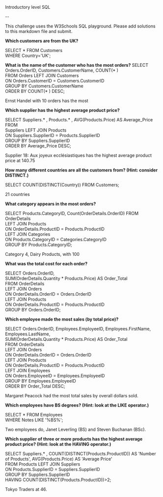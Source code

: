 Introductory level SQL

--

This challenge uses the W3Schools SQL playground. Please add solutions to this markdown file and submit.

__Which customers are from the UK?__

SELECT * FROM Customers  
WHERE Country='UK';

__What is the name of the customer who has the most orders?__
SELECT Orders.OrderID, Customers.CustomerName, COUNT(* )  
FROM Orders LEFT JOIN Customers  
ON Orders.CustomerID = Customers.CustomerID  
GROUP BY Customers.CustomerName  
ORDER BY COUNT(* ) DESC;  

Ernst Handel with 10 orders has the most

__Which supplier has the highest average product price?__

SELECT Suppliers.* , Products.* , AVG(Products.Price) AS Average_Price FROM  
Suppliers LEFT JOIN Products  
ON Suppliers.SupplierID = Products.SupplierID  
GROUP BY Suppliers.SupplierID  
ORDER BY Average_Price DESC;  

Supplier 18: Aux joyeux ecclésiastiques has the highest average product price at 140.75

__How many different countries are all the customers from? (Hint: consider DISTINCT.)__  

SELECT COUNT(DISTINCT(Country)) FROM Customers;

21 countries

__What category appears in the most orders?__

SELECT Products.CategoryID, Count(OrderDetails.OrderID) FROM OrderDetails  
LEFT JOIN Products  
ON OrderDetails.ProductID = Products.ProductID  
LEFT JOIN Categories  
ON Products.CategoryID = Categories.CategoryID  
GROUP BY Products.CategoryID;

Category 4, Dairy Products, with 100

__What was the total cost for each order?__

SELECT Orders.OrderID,  
SUM(OrderDetails.Quantity * Products.Price) AS Order_Total  
FROM OrderDetails  
LEFT JOIN Orders  
ON OrderDetails.OrderID = Orders.OrderID  
LEFT JOIN Products  
ON OrderDetails.ProductID = Products.ProductID  
GROUP BY Orders.OrderID;  

__Which employee made the most sales (by total price)?__

SELECT Orders.OrderID, Employees.EmployeeID, Employees.FirstName, Employees.LastName,  
SUM(OrderDetails.Quantity * Products.Price) AS Order_Total  
FROM OrderDetails  
LEFT JOIN Orders  
ON OrderDetails.OrderID = Orders.OrderID  
LEFT JOIN Products  
ON OrderDetails.ProductID = Products.ProductID  
LEFT JOIN Employees  
ON Orders.EmployeeID = Employees.EmployeeID  
GROUP BY Employees.EmployeeID  
ORDER BY Order_Total DESC;

Margaret Peacock had the most total sales by overall dollars sold.

__Which employees have BS degrees? (Hint: look at the LIKE operator.)__

SELECT * FROM Employees  
WHERE Notes LIKE '%BS%';

Two employees do, Janet Leverling (BS) and Steven Buchanan (BSc).

__Which supplier of three or more products has the highest average product price? (Hint: look at the HAVING operator.)__

SELECT Suppliers.* , COUNT(DISTINCT(Products.ProductID)) AS 'Number of Products', AVG(Products.Price) AS 'Average Price'  
FROM Products LEFT JOIN Suppliers  
ON Products.SupplierID = Suppliers.SupplierID  
GROUP BY Suppliers.SupplierID  
HAVING COUNT(DISTINCT(Products.ProductID))>2;

Tokyo Traders at 46.
